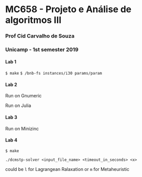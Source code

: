 # MC658 - Projeto e Análise de algoritmos III 
### Prof Cid Carvalho de Souza
### Unicamp - 1st semester 2019 


#### Lab 1

`$ make`
`$ /bnb-fs instances/i30 params/param`

#### Lab 2

Run on Gnumeric

Run on Julia


#### Lab 3

Run on Minizinc


#### Lab 4

`$ make`

`./dcmstp-solver <input_file_name> <timeout_in_seconds> <x>`

<x> could be `l` for Lagrangean Ralaxation or `m` for Metaheuristic
